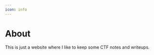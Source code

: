 ```yaml
---
icon: info
---
```

# About
This is just a website where I like to keep some CTF notes and writeups.
